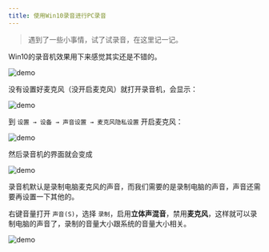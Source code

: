 ```yaml
---
title: 使用Win10录音进行PC录音
---
```


> 遇到了一些小事情，试了试录音，在这里记一记。

Win10的录音机效果用下来感觉其实还是不错的。

![demo](https://cdn.jsdelivr.net/gh/Melody-of-Oblivion/MoOpics@main/images/posts/win10recorder/recorder-icon.png)

没有设置好麦克风（没开启麦克风）就打开录音机，会显示：

![demo](https://cdn.jsdelivr.net/gh/Melody-of-Oblivion/MoOpics@main/images/posts/win10recorder/recorder-off.png)

到 `设置 → 设备 → 声音设置 → 麦克风隐私设置` 开启麦克风：

![demo](https://cdn.jsdelivr.net/gh/Melody-of-Oblivion/MoOpics@main/images/posts/win10recorder/setting.png)

然后录音机的界面就会变成

![demo](https://cdn.jsdelivr.net/gh/Melody-of-Oblivion/MoOpics@main/images/posts/win10recorder/recorder-on.png)

录音机默认是录制电脑麦克风的声音，而我们需要的是录制电脑的声音，声音还需要再设置一下其他的。

右键音量打开 `声音(S)`，选择 `录制`，启用**立体声混音**，禁用**麦克风**，这样就可以录制电脑的声音了，录制的音量大小跟系统的音量大小相关。

![demo](https://cdn.jsdelivr.net/gh/Melody-of-Oblivion/MoOpics@main/images/posts/win10recorder/sound-setting.png)